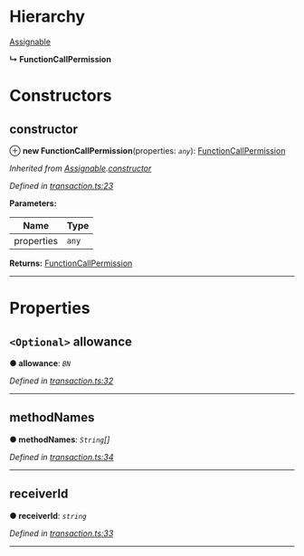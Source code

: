 

# Hierarchy

 [Assignable](_transaction_.assignable.md)

**↳ FunctionCallPermission**

# Constructors

<a id="constructor"></a>

##  constructor

⊕ **new FunctionCallPermission**(properties: *`any`*): [FunctionCallPermission](_transaction_.functioncallpermission.md)

*Inherited from [Assignable](_transaction_.assignable.md).[constructor](_transaction_.assignable.md#constructor)*

*Defined in [transaction.ts:23](https://github.com/nearprotocol/nearlib/blob/b17214a/src.ts/transaction.ts#L23)*

**Parameters:**

| Name | Type |
| ------ | ------ |
| properties | `any` |

**Returns:** [FunctionCallPermission](_transaction_.functioncallpermission.md)

___

# Properties

<a id="allowance"></a>

## `<Optional>` allowance

**● allowance**: *`BN`*

*Defined in [transaction.ts:32](https://github.com/nearprotocol/nearlib/blob/b17214a/src.ts/transaction.ts#L32)*

___
<a id="methodnames"></a>

##  methodNames

**● methodNames**: *`String`[]*

*Defined in [transaction.ts:34](https://github.com/nearprotocol/nearlib/blob/b17214a/src.ts/transaction.ts#L34)*

___
<a id="receiverid"></a>

##  receiverId

**● receiverId**: *`string`*

*Defined in [transaction.ts:33](https://github.com/nearprotocol/nearlib/blob/b17214a/src.ts/transaction.ts#L33)*

___

